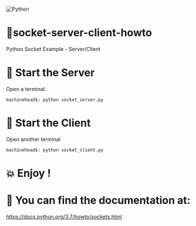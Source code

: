 ![Python](https://img.shields.io/badge/python-3670A0?style=for-the-badge&logo=python&logoColor=ffdd54)

# 📄socket-server-client-howto

  Python Socket Example - Server/Client

# 🚀 Start the Server

  Open a terminal:
  
    machinehead$: python socket_server.py

# 🚀 Start the Client

  Open another terminal
  
    machinehead$: python socket_client.py
    
# 💥 Enjoy !

# 📄 You can find the documentation at:

  https://docs.python.org/3.7/howto/sockets.html


